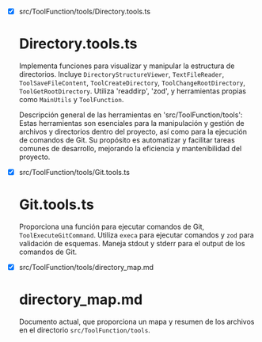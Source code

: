 - [x] src/ToolFunction/tools/Directory.tools.ts

  # Directory.tools.ts

  Implementa funciones para visualizar y manipular la estructura de directorios. Incluye `DirectoryStructureViewer`, `TextFileReader`, `ToolSaveFileContent`, `ToolCreateDirectory`, `ToolChangeRootDirectory`, `ToolGetRootDirectory`. Utiliza 'readdirp', 'zod', y herramientas propias como `MainUtils` y `ToolFunction`.

  Descripción general de las herramientas en 'src/ToolFunction/tools': Estas herramientas son esenciales para la manipulación y gestión de archivos y directorios dentro del proyecto, así como para la ejecución de comandos de Git. Su propósito es automatizar y facilitar tareas comunes de desarrollo, mejorando la eficiencia y mantenibilidad del proyecto.

- [x] src/ToolFunction/tools/Git.tools.ts

  # Git.tools.ts

  Proporciona una función para ejecutar comandos de Git, `ToolExecuteGitCommand`. Utiliza `execa` para ejecutar comandos y `zod` para validación de esquemas. Maneja stdout y stderr para el output de los comandos de Git.

- [x] src/ToolFunction/tools/directory_map.md
  # directory_map.md
  Documento actual, que proporciona un mapa y resumen de los archivos en el directorio `src/ToolFunction/tools`.
